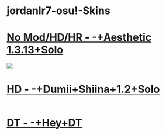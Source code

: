 # jordanlr7-osu!-Skins


# [No Mod/HD/HR - -+Aesthetic 1.3.13+Solo]()
![](https://jordanlr7.s-ul.eu/2M9Bo1xy)


# [HD - -+Dumii+Shiina+1.2+Solo](https://jordanlr7.s-ul.eu/kGr0x4FD)
![]()


# [DT - -+Hey+DT](https://jordanlr7.s-ul.eu/c89oJDtQ)
![]()
